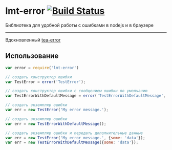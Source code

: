 lmt-error [![Build Status](https://api.travis-ci.org/letmetravel/lmt-error.png?branch=master)](https://travis-ci.org/letmetravel/lmt-error)
=========

Библиотека для удобной работы с ошибками в nodejs и в браузере

------------------

Вдохновленный [tea-error](https://github.com/qualiancy/tea-error)

## Использование

```js
var error = require('lmt-error')

// создать конструктор ошибки
var TestError = error('TestError');

// создать конструктор ошибки c сообщением ошибки по умолчанию
var TestErrorWithDefaultMessage = error('TestErrorWithDefaultMessage', 'dafault message');

// создать экземпляр ошибки
var err = new TestError('My error message.');

// создать экземпляр ошибки
var err = new TestErrorWithDefaultMessage();

// создать экземпляр ошибки и передать дополнительные данные
var err = new TestError('My error message.', {some: 'data'});
var err = new TestErrorWithDefaultMessage({some: 'data'});

```

